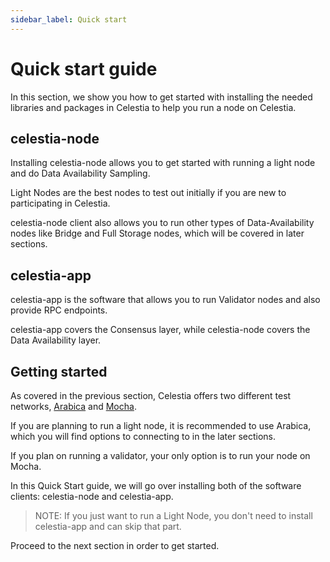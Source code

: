 ```yaml
---
sidebar_label: Quick start
---
```


# Quick start guide

In this section, we show you how to get started
with installing the needed libraries and packages
in Celestia to help you run a node on Celestia.

## celestia-node

Installing celestia-node allows you to get started with
running a light node and do Data Availability Sampling.

Light Nodes are the best nodes to test out initially if
you are new to participating in Celestia.

celestia-node client also allows you to run other types
of Data-Availability nodes like Bridge and Full Storage
nodes, which will be covered in later sections.

## celestia-app

celestia-app is the software that allows you to run
Validator nodes and also provide RPC endpoints.

celestia-app covers the Consensus layer, while celestia-node
covers the Data Availability layer.

## Getting started

As covered in the previous section, Celestia offers
two different test networks, [Arabica](./arabica-devnet.md)
and [Mocha](./mocha-testnet.md).

If you are planning to run a light node, it is recommended
to use Arabica, which you will find options to connecting to
in the later sections.

If you plan on running a validator, your only option is to run
your node on Mocha.

In this Quick Start guide, we will go over installing both of
the software clients: celestia-node and celestia-app.

> NOTE: If you just want to run a Light Node, you don't need to
  install celestia-app and can skip that part.

Proceed to the next section in order to get started.
